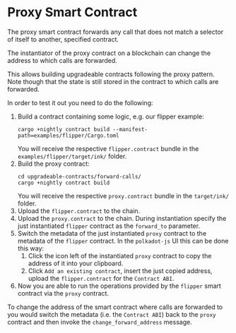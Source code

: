 # Proxy Smart Contract

The proxy smart contract forwards any call that does not match a
selector of itself to another, specified contract.

The instantiator of the proxy contract on a blockchain can change
the address to which calls are forwarded.

This allows building upgradeable contracts following the proxy pattern.
Note though that the state is still stored in the contract to which
calls are forwarded.

In order to test it out you need to do the following:

1. Build a contract containing some logic, e.g. our flipper example:
   ```
   cargo +nightly contract build --manifest-path=examples/flipper/Cargo.toml
   ```
   You will receive the respective `flipper.contract` bundle in the `examples/flipper/target/ink/` folder.
1. Build the proxy contract:
   ```
   cd upgradeable-contracts/forward-calls/
   cargo +nightly contract build
   ```
   You will receive the respective `proxy.contract` bundle in the `target/ink/` folder.
1. Upload the `flipper.contract` to the chain.
1. Upload the `proxy.contract` to the chain. During instantiation specify the just instantiated
   `flipper` contract as the `forward_to` parameter.
1. Switch the metadata of the just instantiated `proxy` contract to the metadata of the `flipper`
   contract. In the `polkadot-js` UI this can be done this way:
   1. Click the icon left of the instantiated `proxy` contract to copy the address
      of it into your clipboard.
   1. Click `Add an existing contract`, insert the just copied address, upload the `flipper.contract`
      for the `Contract ABI`.
1. Now you are able to run the operations provided by the `flipper` smart contract via
   the `proxy` contract.

To change the address of the smart contract where calls are forwarded to you would
switch the metadata (i.e. the `Contract ABI`) back to the `proxy` contract
and then invoke the `change_forward_address` message.
